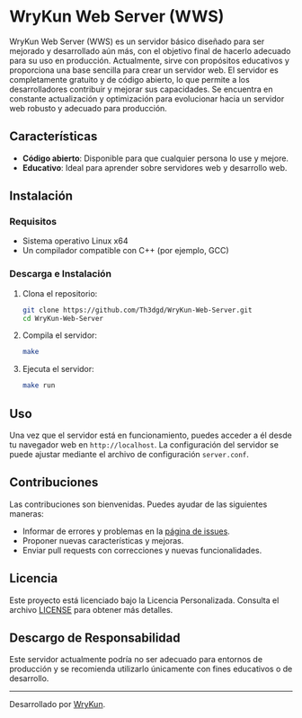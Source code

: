 # WryKun Web Server (WWS)

WryKun Web Server (WWS) es un servidor básico diseñado para ser mejorado y desarrollado aún más, con el objetivo final de hacerlo adecuado para su uso en producción. Actualmente, sirve con propósitos educativos y proporciona una base sencilla para crear un servidor web. El servidor es completamente gratuito y de código abierto, lo que permite a los desarrolladores contribuir y mejorar sus capacidades. Se encuentra en constante actualización y optimización para evolucionar hacia un servidor web robusto y adecuado para producción.

## Características

- **Código abierto**: Disponible para que cualquier persona lo use y mejore.
- **Educativo**: Ideal para aprender sobre servidores web y desarrollo web.

## Instalación

### Requisitos

- Sistema operativo Linux x64
- Un compilador compatible con C++ (por ejemplo, GCC)

### Descarga e Instalación

1. Clona el repositorio:

    ```sh
    git clone https://github.com/Th3dgd/WryKun-Web-Server.git
    cd WryKun-Web-Server
    ```

2. Compila el servidor:

    ```sh
    make
    ```

3. Ejecuta el servidor:

    ```sh
    make run
    ```

## Uso

Una vez que el servidor está en funcionamiento, puedes acceder a él desde tu navegador web en `http://localhost`. La configuración del servidor se puede ajustar mediante el archivo de configuración `server.conf`.

## Contribuciones

Las contribuciones son bienvenidas. Puedes ayudar de las siguientes maneras:

- Informar de errores y problemas en la [página de issues](https://github.com/Th3dgd/WryKun-Web-Server/issues).
- Proponer nuevas características y mejoras.
- Enviar pull requests con correcciones y nuevas funcionalidades.

## Licencia

Este proyecto está licenciado bajo la Licencia Personalizada. Consulta el archivo [LICENSE](LICENSE) para obtener más detalles.

## Descargo de Responsabilidad

Este servidor actualmente podría no ser adecuado para entornos de producción y se recomienda utilizarlo únicamente con fines educativos o de desarrollo.

---

Desarrollado por [WryKun](https://wrykun.com).
